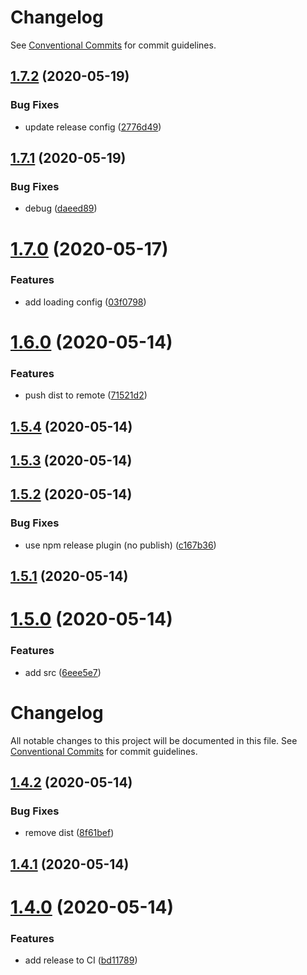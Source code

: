 # Changelog

See
[Conventional Commits](https://conventionalcommits.org) for commit guidelines.

## [1.7.2](https://github.com/ilyaulyanov/action-assign-random-reviewer/compare/v1.7.1...v1.7.2) (2020-05-19)


### Bug Fixes

* update release config ([2776d49](https://github.com/ilyaulyanov/action-assign-random-reviewer/commit/2776d4986de1b652d443b049580ea46144430fa4))

## [1.7.1](https://github.com/ilyaulyanov/action-assign-random-reviewer/compare/v1.7.0...v1.7.1) (2020-05-19)


### Bug Fixes

* debug ([daeed89](https://github.com/ilyaulyanov/action-assign-random-reviewer/commit/daeed89523b2a3d57cc10b7779320533eb2b1deb))

# [1.7.0](https://github.com/ilyaulyanov/action-assign-random-reviewer/compare/v1.6.0...v1.7.0) (2020-05-17)


### Features

* add loading config ([03f0798](https://github.com/ilyaulyanov/action-assign-random-reviewer/commit/03f0798e9288cffb20a5032793dc717b805c175e))

# [1.6.0](https://github.com/ilyaulyanov/action-assign-random-reviewer/compare/v1.5.4...v1.6.0) (2020-05-14)


### Features

* push dist to remote ([71521d2](https://github.com/ilyaulyanov/action-assign-random-reviewer/commit/71521d2684c7a1edf5d62249a35715b1cb8dc841))

## [1.5.4](https://github.com/ilyaulyanov/action-assign-random-reviewer/compare/v1.5.3...v1.5.4) (2020-05-14)

## [1.5.3](https://github.com/ilyaulyanov/action-assign-random-reviewer/compare/v1.5.2...v1.5.3) (2020-05-14)

## [1.5.2](https://github.com/ilyaulyanov/action-assign-random-reviewer/compare/v1.5.1...v1.5.2) (2020-05-14)


### Bug Fixes

* use npm release plugin (no publish) ([c167b36](https://github.com/ilyaulyanov/action-assign-random-reviewer/commit/c167b36ea996ce3a4da5439f044f3a1229306da4))

## [1.5.1](https://github.com/ilyaulyanov/action-assign-random-reviewer/compare/v1.5.0...v1.5.1) (2020-05-14)

# [1.5.0](https://github.com/ilyaulyanov/action-assign-random-reviewer/compare/v1.4.2...v1.5.0) (2020-05-14)


### Features

* add src ([6eee5e7](https://github.com/ilyaulyanov/action-assign-random-reviewer/commit/6eee5e7c75a10fdb3a8ba9a9a5dc423364cb52ae))

# Changelog

All notable changes to this project will be documented in this file. See
[Conventional Commits](https://conventionalcommits.org) for commit guidelines.

## [1.4.2](https://github.com/ilyaulyanov/action-assign-random-reviewer/compare/v1.4.1...v1.4.2) (2020-05-14)


### Bug Fixes

* remove dist ([8f61bef](https://github.com/ilyaulyanov/action-assign-random-reviewer/commit/8f61bef3184a08b039c93fbac13d6162eb2b00e7))

## [1.4.1](https://github.com/ilyaulyanov/action-assign-random-reviewer/compare/v1.4.0...v1.4.1) (2020-05-14)

# [1.4.0](https://github.com/ilyaulyanov/action-assign-random-reviewer/compare/v1.3.0...v1.4.0) (2020-05-14)


### Features

* add release to CI ([bd11789](https://github.com/ilyaulyanov/action-assign-random-reviewer/commit/bd117898d501b1fdb2a3bffc189484635ab94391))
